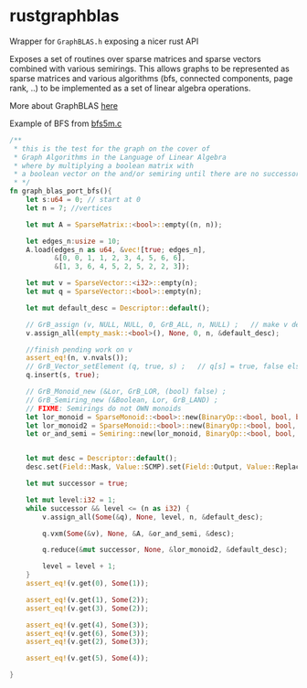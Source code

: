 # rustgraphblas

Wrapper for `GraphBLAS.h` exposing a nicer rust API

Exposes a set of routines over sparse matrices and sparse vectors combined with
various semirings. This allows graphs to be represented as sparse matrices and
various algorithms (bfs, connected components, page rank, ..) to be implemented
as a set of linear algebra operations.

More about GraphBLAS [here](http://graphblas.org/index.php?title=Graph_BLAS_Forum) 

Example of BFS from [bfs5m.c](https://github.com/fabianmurariu/SuiteSparse/blob/master/GraphBLAS/Demo/Source/bfs5m.c#L33)
```rust
/**
 * this is the test for the graph on the cover of 
 * Graph Algorithms in the Language of Linear Algebra
 * where by multiplying a boolean matrix with 
 * a boolean vector on the and/or semiring until there are no successor we get BFS
 * */
fn graph_blas_port_bfs(){
    let s:u64 = 0; // start at 0
    let n = 7; //vertices

    let mut A = SparseMatrix::<bool>::empty((n, n));

    let edges_n:usize = 10;
    A.load(edges_n as u64, &vec![true; edges_n],
           &[0, 0, 1, 1, 2, 3, 4, 5, 6, 6],
           &[1, 3, 6, 4, 5, 2, 5, 2, 2, 3]);

    let mut v = SparseVector::<i32>::empty(n);
    let mut q = SparseVector::<bool>::empty(n);

    let mut default_desc = Descriptor::default();

    // GrB_assign (v, NULL, NULL, 0, GrB_ALL, n, NULL) ;   // make v dense
    v.assign_all(empty_mask::<bool>(), None, 0, n, &default_desc);

    //finish pending work on v
    assert_eq!(n, v.nvals());
    // GrB_Vector_setElement (q, true, s) ;   // q[s] = true, false elsewhere
    q.insert(s, true);

    // GrB_Monoid_new (&Lor, GrB_LOR, (bool) false) ;
    // GrB_Semiring_new (&Boolean, Lor, GrB_LAND) ;
    // FIXME: Semirings do not OWN monoids
    let lor_monoid = SparseMonoid::<bool>::new(BinaryOp::<bool, bool, bool>::lor(), false);
    let lor_monoid2 = SparseMonoid::<bool>::new(BinaryOp::<bool, bool, bool>::lor(), false);
    let or_and_semi = Semiring::new(lor_monoid, BinaryOp::<bool, bool, bool>::land());


    let mut desc = Descriptor::default();
    desc.set(Field::Mask, Value::SCMP).set(Field::Output, Value::Replace);

    let mut successor = true;

    let mut level:i32 = 1;
    while successor && level <= (n as i32) {
        v.assign_all(Some(&q), None, level, n, &default_desc);

        q.vxm(Some(&v), None, &A, &or_and_semi, &desc);

        q.reduce(&mut successor, None, &lor_monoid2, &default_desc);

        level = level + 1;
    }
    assert_eq!(v.get(0), Some(1));

    assert_eq!(v.get(1), Some(2));
    assert_eq!(v.get(3), Some(2));

    assert_eq!(v.get(4), Some(3));
    assert_eq!(v.get(6), Some(3));
    assert_eq!(v.get(2), Some(3));

    assert_eq!(v.get(5), Some(4));

}

```
